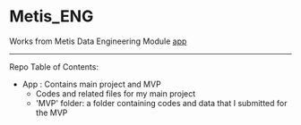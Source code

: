 # Metis_ENG
Works from Metis Data Engineering Module
[app](https://rageofpaju-metis-eng-appfridge-scrounger-project-rev1-1trjwl.streamlit.app/)

---
Repo Table of Contents:
- App : Contains main project and MVP
	- Codes and related files for my main project
	- 'MVP' folder: a folder containing codes and data that I submitted for the MVP
